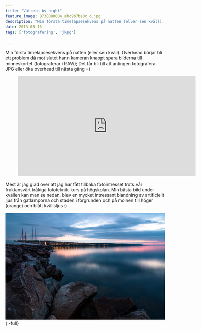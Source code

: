 ```yaml
---
title: "Vättern by night"
feature_image: 8738080004_abc9b7ba0c_o.jpg
description: "Min första timelapsesekvens på natten (eller sen kväll). Overhead börjar bli ett problem då mot slutet hann kameran knappt spara bilderna…"
date: 2013-05-13
tags: ['fotografering', 'jkpg']

---
```


Min första timelapsesekvens på natten (eller sen kväll). Overhead börjar bli ett problem då mot slutet hann kameran knappt spara bilderna till minneskortet (fotograferar i RAW); Det får bli till att antingen fotografera JPG eller öka overhead till nästa gång =)

<figure class="embed video -wide">
	<iframe width="560" height="315" src="https://www.youtube-nocookie.com/embed/R8JWr9nCz9I" title="YouTube video player" frameborder="0" allow="accelerometer; autoplay; clipboard-write; encrypted-media; gyroscope; picture-in-picture; web-share" allowfullscreen></iframe>
</figure>

Mest är jag glad över att jag har fått tillbaka fotointresset trots vår fruktansvärt tråkiga fototeknik-kurs på högskolan. Min bästa bild under kvällen kan man se nedan, blev en mycket intressant blandning av artificiellt ljus från gatlamporna och staden i förgrunden och på molnen till höger (orange) och blått kvällsljus :)

![Piren i Jönköping en lugn sommarkväll](_MG_0417.jpg){.-full}
